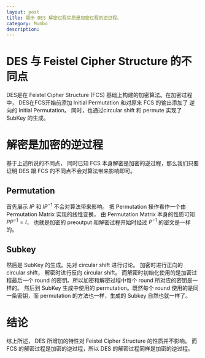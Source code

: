 ```yaml
---
layout: post
title: 展示 DES 解密过程实质是加密过程的逆过程。
category: Mumbo
description:
---
```


# DES 与 Feistel Cipher Structure 的不同点
DES是在 Feistel Cipher Structure (FCS) 基础上构建的加密算法。在加密过程中， DES在FCS开始前添加 Initial Permutation 和对原来 FCS 的输出添加了 逆向的 Initial Permutation。 同时，也通过circular shift 和 permute 实现了 SubKey 的生成。

# 解密是加密的逆过程
基于上述所说的不同点， 同时已知 FCS 本身解密是加密的逆过程，那么我们只要证明 DES 跟 FCS 的不同点不会对算法带来影响即可。

## Permutation
首先展示 $IP$ 和 $IP^{-1}$ 不会对算法带来影响。 把 Permutation 操作看作一个由 Permutation Matrix 实现的线性变换， 由 Permutation Matrix 本身的性质可知 $PP^{-1} = I$， 也就是加密的 preoutput 和解密过程开始时经过 $P^{-1}$ 的密文是一样的。

## Subkey
然后是 SubKey 的生成。先对 circular shift 进行讨论。 加密时进行正向的 circular shift， 解密时进行反向 circular shift。 而解密时初始化使用的是加密过程最后一个 round 的密钥。所以加密和解密过程中每个 round 所对应的密钥是一样的。 然后到 SubKey 生成中使用的 permutation。既然每个 round 使用的是同一条密钥，而 permutation 的方法也一样，生成的 Subkey 自然也就一样了。

# 结论
综上所述， DES 所增加的特性对 Feistel Cipher Structure 的性质并不影响。 而 FCS 的解密过程是加密的逆过程，所以 DES 的解密过程同样是加密的逆过程。
